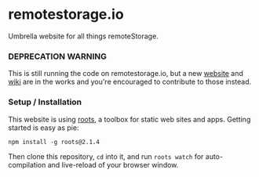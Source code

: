 remotestorage.io
================

Umbrella website for all things remoteStorage.

### DEPRECATION WARNING

This is still running the code on remotestorage.io, but a new
[website](https://github.com/remotestorage/website) and
[wiki](https://wiki.remotestorage.io) are in the works and you're encouraged to
contribute to those instead.

### Setup / Installation

This website is using [roots](http://roots.cx/), a toolbox for static web sites
and apps. Getting started is easy as pie:

    npm install -g roots@2.1.4

Then clone this repository, `cd` into it, and run `roots watch` for
auto-compilation and live-reload of your browser window.
